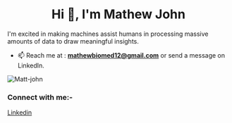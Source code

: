 <!--
**Matt-john/Matt-john** is a ✨ _special_ ✨ repository because its `README.md` (this file) appears on your GitHub profile.

Here are some ideas to get you started:

- 🔭 I’m currently working on ...
- 🌱 I’m currently learning ...
- 👯 I’m looking to collaborate on ...
- 🤔 I’m looking for help with ...
- 💬 Ask me about ...
- 📫 How to reach me: ...
- 😄 Pronouns: ...
- ⚡ Fun fact: ...
-->

<h1 align="center">Hi 👋, I'm Mathew John</h1>

<p>I'm excited in making machines assist humans in processing massive amounts of data to draw meaningful insights. </p>

- 📫 Reach me at : **mathewbiomed12@gmail.com** or send a message on LinkedIn.

<p><img align="center" src="https://github-readme-stats.vercel.app/api?username=Matt-john&show_icons=true&theme=radical" alt="Matt-john" /></p>

<p align="left">
<h3 align="left">Connect with me:-</h3>
<a href="https://www.linkedin.com/in/mathewprofile/" target="blank" alt="https://www.linkedin.com/in/mathewprofile/" height="30" width="40" />Linkedin</a>
</p>
